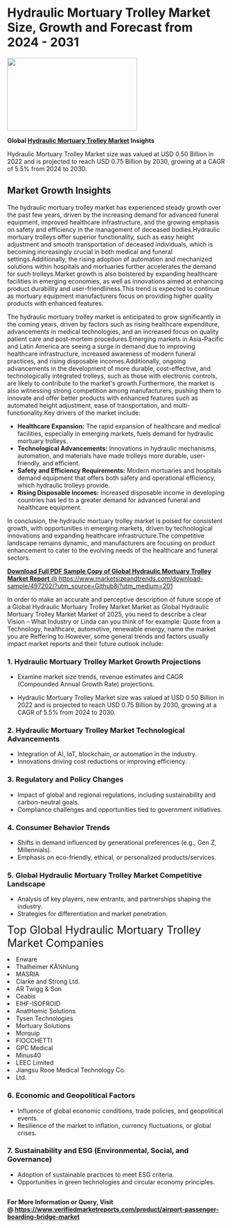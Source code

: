 <H1>Hydraulic Mortuary Trolley Market Size, Growth and Forecast from 2024 - 2031</H1><img class="aligncenter size-medium wp-image-584254" src="https://thirdeyenews.in/wp-content/uploads/2024/09/Global-Market-Research-300x168.jpeg" alt="" width="300" height="168" /><p><strong>Global&nbsp;<a href="https://www.marketsizeandtrends.com/download-sample/497202/?utm_source=Github8j?utm_medium=201">Hydraulic Mortuary Trolley Market</a> Insights</strong></p><p>Hydraulic Mortuary Trolley Market size was valued at USD 0.50 Billion in 2022 and is projected to reach USD 0.75 Billion by 2030, growing at a CAGR of 5.5% from 2024 to 2030.</p><p><h2>Market Growth Insights</h2> <p>The hydraulic mortuary trolley market has experienced steady growth over the past few years, driven by the increasing demand for advanced funeral equipment, improved healthcare infrastructure, and the growing emphasis on safety and efficiency in the management of deceased bodies.Hydraulic mortuary trolleys offer superior functionality, such as easy height adjustment and smooth transportation of deceased individuals, which is becoming increasingly crucial in both medical and funeral settings.Additionally, the rising adoption of automation and mechanized solutions within hospitals and mortuaries further accelerates the demand for such trolleys.Market growth is also bolstered by expanding healthcare facilities in emerging economies, as well as innovations aimed at enhancing product durability and user-friendliness.This trend is expected to continue as mortuary equipment manufacturers focus on providing higher quality products with enhanced features.</p> <p><a href="#"></a></p> <p>The hydraulic mortuary trolley market is anticipated to grow significantly in the coming years, driven by factors such as rising healthcare expenditure, advancements in medical technologies, and an increased focus on quality patient care and post-mortem procedures.Emerging markets in Asia-Pacific and Latin America are seeing a surge in demand due to improving healthcare infrastructure, increased awareness of modern funeral practices, and rising disposable incomes.Additionally, ongoing advancements in the development of more durable, cost-effective, and technologically integrated trolleys, such as those with electronic controls, are likely to contribute to the market's growth.Furthermore, the market is also witnessing strong competition among manufacturers, pushing them to innovate and offer better products with enhanced features such as automated height adjustment, ease of transportation, and multi-functionality.Key drivers of the market include: <ul> <li><strong>Healthcare Expansion:</strong> The rapid expansion of healthcare and medical facilities, especially in emerging markets, fuels demand for hydraulic mortuary trolleys.</li> <li><strong>Technological Advancements:</strong> Innovations in hydraulic mechanisms, automation, and materials have made trolleys more durable, user-friendly, and efficient.</li> <li><strong>Safety and Efficiency Requirements:</strong> Modern mortuaries and hospitals demand equipment that offers both safety and operational efficiency, which hydraulic trolleys provide.</li> <li><strong>Rising Disposable Incomes:</strong> Increased disposable income in developing countries has led to a greater demand for advanced funeral and healthcare equipment.</li> </ul> <p>In conclusion, the hydraulic mortuary trolley market is poised for consistent growth, with opportunities in emerging markets, driven by technological innovations and expanding healthcare infrastructure.The competitive landscape remains dynamic, and manufacturers are focusing on product enhancement to cater to the evolving needs of the healthcare and funeral sectors.</p> <p><a href="#"></p><p><span class=""><strong>Download Full PDF Sample Copy of Global Hydraulic Mortuary Trolley Market Report</strong> @ <a href="https://www.marketsizeandtrends.com/download-sample/497202/?utm_source=Github8j?utm_medium=201" target="_blank">https://www.marketsizeandtrends.com/download-sample/497202/?utm_source=Github8j?utm_medium=201</a></span></p><p>In order to make an accurate and perceptive description of future scope of a Global&nbsp;Hydraulic Mortuary Trolley Market Market as Global&nbsp;Hydraulic Mortuary Trolley Market Market of 2025, you need to describe a clear Vision &ndash; What Industry or Linda can you think of for example: Quote from a Technology, healthcare, automotive, renewable energy, name the market you are Reffering to.However, some general trends and factors usually impact market reports and their future outlook include:</p><h3>1.&nbsp;<strong>Hydraulic Mortuary Trolley Market Growth Projections</strong></h3><ul><li>Examine market size trends, revenue estimates and CAGR (Compounded Annual Growth Rate) projections.</li><li><p>Hydraulic Mortuary Trolley Market size was valued at USD 0.50 Billion in 2022 and is projected to reach USD 0.75 Billion by 2030, growing at a CAGR of 5.5% from 2024 to 2030.</p></li></ul><h3>2.&nbsp;<strong>Hydraulic Mortuary Trolley Market Technological Advancements</strong></h3><ul><li>Integration of AI, IoT, blockchain, or automation in the industry.</li><li>Innovations driving cost reductions or improving efficiency.</li></ul><h3>3.&nbsp;<strong>Regulatory and Policy Changes</strong></h3><ul><li>Impact of global and regional regulations, including sustainability and carbon-neutral goals.</li><li>Compliance challenges and opportunities tied to government initiatives.</li></ul><h3>4.&nbsp;<strong>Consumer Behavior Trends</strong></h3><ul><li>Shifts in demand influenced by generational preferences (e.g., Gen Z, Millennials).</li><li>Emphasis on eco-friendly, ethical, or personalized products/services.</li></ul><h3>5.&nbsp;<strong>Global Hydraulic Mortuary Trolley Market Competitive Landscape</strong></h3><ul><li>Analysis of key players, new entrants, and partnerships shaping the industry.</li><li>Strategies for differentiation and market penetration.</li></ul><p data-pm-slice="1 1 []"><span style="color: inherit; font-family: inherit; font-size: 25px;">Top Global Hydraulic Mortuary Trolley Market Companies</span></p><div class="" data-test-id=""><p><li>Enware</li><li> Thalheimer KÃ¼hlung</li><li> MASRIA</li><li> Clarke and Strong Ltd.</li><li> AR Twigg & Son</li><li> Ceabis</li><li> EIHF-ISOFROID</li><li> AnatHomic Solutions</li><li> Tysen Technologies</li><li> Mortuary Solutions</li><li> Morquip</li><li> FIOCCHETTI</li><li> GPC Medical</li><li> Minus40</li><li> LEEC Limited</li><li> Jiangsu Rooe Medical Technology Co.</li><li> Ltd.</li></p></div><h3>6.&nbsp;<strong>Economic and Geopolitical Factors</strong></h3><ul><li>Influence of global economic conditions, trade policies, and geopolitical events.</li><li>Resilience of the market to inflation, currency fluctuations, or global crises.</li></ul><h3>7.&nbsp;<strong>Sustainability and ESG (Environmental, Social, and Governance)</strong></h3><ul><li>Adoption of sustainable practices to meet ESG criteria.</li><li>Opportunities in green technologies and circular economy principles.</li></ul><h2><strong style="font-size: 14px;">For More Information or Query, Visit @&nbsp;</strong><a style="background-color: #ffffff; font-size: 14px;" href="https://www.marketsizeandtrends.com/report/hydraulic-mortuary-trolley-market/" target="_blank">https://www.verifiedmarketreports.com/product/airport-passenger-boarding-bridge-market</a></h2>